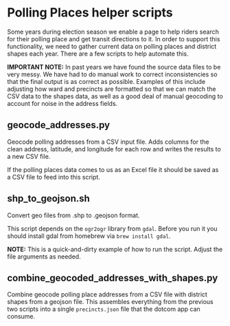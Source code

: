 # Polling Places helper scripts

Some years during election season we enable a page to help riders search for their polling place and get transit directions to it. In order to support this functionality, we need to gather current data on polling places and district shapes each year. There are a few scripts to help automate this.

__IMPORTANT NOTE:__ In past years we have found the source data files to be very messy. We have had to do manual work to correct inconsistencies so that the final output is as correct as possible. Examples of this include adjusting how ward and precincts are formatted so that we can match the CSV data to the shapes data, as well as a good deal of manual geocoding to account for noise in the address fields.

## geocode_addresses.py

Geocode polling addresses from a CSV input file. Adds columns for the clean
address, latitude, and longitude for each row and writes the results to a new CSV file.

If the polling places data comes to us as an Excel file it should be saved as a CSV file to feed into this script.

## shp_to_geojson.sh

Convert geo files from .shp to .geojson format.

This script depends on the `ogr2ogr` library from `gdal`. Before you run it you should install gdal from homebrew via `brew install gdal`.

__NOTE:__ This is a quick-and-dirty example of how to run the script. Adjust the file arguments as needed.

## combine_geocoded_addresses_with_shapes.py

Combine geocode polling place addresses from a CSV file with district shapes from a geojson file. This assembles everything from the previous two scripts into a single `precincts.json` file that the dotcom app can consume.
